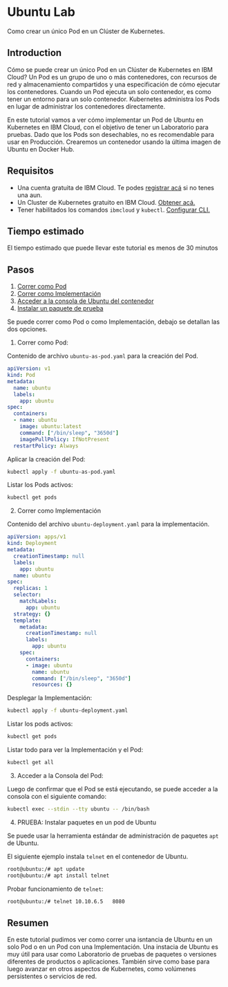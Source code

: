 # Ubuntu Lab
Como crear un único Pod en un Clúster de Kubernetes.

## Introduction

Cómo se puede crear un único Pod en un Clúster de Kubernetes en IBM Cloud? Un Pod es un grupo de uno o más contenedores, con recursos de red y almacenamiento compartidos y una especificación de cómo ejecutar los contenedores. Cuando un Pod ejecuta un solo contenedor, es como tener un entorno para un solo contenedor. Kubernetes administra los Pods en lugar de administrar los contenedores directamente.

En este tutorial vamos a ver cómo implementar un Pod de Ubuntu en Kubernetes en IBM Cloud, con el objetivo de tener un Laboratorio para pruebas. Dado que los Pods son desechables, no es recomendable para usar en Producción. Crearemos un contenedor usando la última imagen de Ubuntu en Docker Hub.

## Requisitos
- Una cuenta gratuita de IBM Cloud. Te podes [registrar acá](https://cloud.ibm.com/registration) si no tenes una aun.
- Un Cluster de Kubernetes gratuito en IBM Cloud. [Obtener acá.](https://cloud.ibm.com/kubernetes/catalog/create)
- Tener habilitados los comandos `ibmcloud` y `kubectl`. [Configurar CLI.](https://cloud.ibm.com/docs/containers?topic=containers-cs_cli_install)


## Tiempo estimado
El tiempo estimado que puede llevar este tutorial es menos de 30 minutos

## Pasos
1. [Correr como Pod]()
2. [Correr como Implementación]()
3. [Acceder a la consola de Ubuntu del contenedor]()
4. [Instalar un paquete de prueba]()

Se puede correr como Pod o como Implementación, debajo se detallan las dos opciones.

1. Correr como Pod:

  Contenido de archivo `ubuntu-as-pod.yaml` para la creación del Pod.
  ```yaml
  apiVersion: v1
  kind: Pod
  metadata:
    name: ubuntu
    labels:
      app: ubuntu
  spec:
    containers:
    - name: ubuntu
      image: ubuntu:latest
      command: ["/bin/sleep", "3650d"]
      imagePullPolicy: IfNotPresent
    restartPolicy: Always
  ```

  Aplicar la creación del Pod:
```bash
kubectl apply -f ubuntu-as-pod.yaml
```
  Listar los Pods activos:
```bash
kubectl get pods
```
2. Correr como Implementación

  Contenido del archivo `ubuntu-deployment.yaml` para la implementación.
  ```yaml
  apiVersion: apps/v1
  kind: Deployment
  metadata:
    creationTimestamp: null
    labels:
      app: ubuntu
    name: ubuntu
  spec:
    replicas: 1
    selector:
      matchLabels:
        app: ubuntu
    strategy: {}
    template:
      metadata:
        creationTimestamp: null
        labels:
          app: ubuntu
      spec:
        containers:
        - image: ubuntu
          name: ubuntu
          command: ["/bin/sleep", "3650d"]
          resources: {}
  ```

  Desplegar la Implementación:
```bash
kubectl apply -f ubuntu-deployment.yaml
```
Listar los pods activos:
```bash
kubectl get pods
```
Listar todo para ver la Implementación y el Pod:
```bash
kubectl get all
```

3. Acceder a la Consola del Pod:

  Luego de confirmar que el Pod se está ejecutando, se puede acceder a la consola con el siguiente comando:
```bash
kubectl exec --stdin --tty ubuntu -- /bin/bash
```
4. PRUEBA: Instalar paquetes en un pod de Ubuntu

  Se puede usar la herramienta estándar de administración de paquetes `apt` de Ubuntu.

  El siguiente ejemplo instala `telnet` en el contenedor de Ubuntu.
```bash
root@ubuntu:/# apt update
root@ubuntu:/# apt install telnet
```
  Probar funcionamiento de `telnet`:
```bash
root@ubuntu:/# telnet 10.10.6.5   8080
```

## Resumen
En este tutorial pudimos ver como correr una isntancia de Ubuntu en un solo Pod o en un Pod con una Implementación. Una instacia de Ubuntu es muy útil para usar como Laboratorio de pruebas de paquetes o versiones diferentes de productos o aplicaciones. También sirve como base para luego avanzar en otros aspectos de Kubernetes, como volúmenes persistentes o servicios de red.